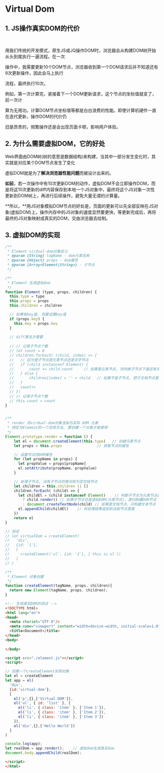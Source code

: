 # Virtual Dom





## 1. JS操作真实DOM的代价

​    

用我们传统的开发模式，原生JS或JQ操作DOM时，浏览器会从构建DOM树开始从头到尾执行一遍流程。在一次

操作中，我需要更新10个DOM节点，浏览器收到第一个DOM请求后并不知道还有9次更新操作，因此会马上执行

流程，最终执行10次。 



   例如，第一次计算完，紧接着下一个DOM更新请求，这个节点的坐标值就变了，前一次计

算为无用功。计算DOM节点坐标值等都是白白浪费的性能。即使计算机硬件一直在迭代更新，操作DOM的代价仍

旧是昂贵的，频繁操作还是会出现页面卡顿，影响用户体验。



## 2. 为什么需要虚拟DOM，它的好处

​    Web界面由DOM树(树的意思是数据结构)来构建，当其中一部分发生变化时，其实就是对应某个DOM节点发生了变化

​    虚拟DOM就是为了**解决浏览器性能问题**而被设计出来的。

​    **如前**，若一次操作中有10次更新DOM的动作，虚拟DOM不会立即操作DOM，而是将这10次更新的diff内容保存到本地一个JS对象中，最终将这个JS对象一次性更新到DOM树上，再进行后续操作，避免大量无谓的计算量。

​    **所以，**用JS对象模拟DOM节点的好处是，页面的更新可以先全部反映在JS对象(虚拟DOM)上，操作内存中的JS对象的速度显然要更快，等更新完成后，再将最终的JS对象映射成真实的DOM，交由浏览器去绘制。



## 3. 虚拟DOM的实现



```js
/**
 * Element virdual-dom对象定义
 * @param {String} tagName - dom元素名称
 * @param {Object} props - dom属性
 * @param {Array<Element|String>} - 子节点
 */

/**
 * Element 生成虚拟dom
 */
function Element (type, props, children) {
  this.type = type
  this.props = props
  this.children = children

  // 如果有key值, 则要设置key值
  if (props.key) {
    this.key = props.key
  }
 
  // diff算法才需要
    
  // // 记录子节点个数
  // let count = 0
  // children.forEach( (child, index) => {
  //   // 区分是子节点是元素节点还是文字节点
  //   if (child instanceof Element) {
  //       count += child.count     // 如果是元素节点, 则判断子节点下面还有多少个子节点         
  //   } else {                
  //       children[index] = '' + child   // 如果不是子节点, 把子文档节点里的文字记录到对应的children中, 等于重复赋值
  //   }
  //   count++
  // })
  // // 记录子节点个数
  // this.count = count
}


/**
 * render 将virdual-dom对象渲染为实际 DOM 元素
 * 绑定为Element的一个实例方法, 要创建一个对象才能使用
 */
Element.prototype.render = function () {
    let el = document.createElement(this.type)   // 创建元素节点
    let props = this.props                // 获取节点的属性

    // 设置节点的DOM属性
    for (let propName in props) {
      let propValue = props[propName]
      el.setAttribute(propName, propValue)
    }

    // 处理子节点, 没有子节点的情况视为空文档节点
    let children = this.children || []
    children.forEach( (child) => {
      let childEl = (child instanceof Element)    // 判断子节点为元素节点还是文档节点
        ? child.render() // 如果子节点也是虚拟DOM(元素节点)，递归构建DOM节点
        : document.createTextNode(child) // 如果是文档节点，只构建文本节点
      el.appendChild(childEl)    // 将处理结果追加到当前节点里面
    })
    return el
}

// 测试
// let virtualDom = createElement(
//   'div', 
//   {id: '1'}, 
//   [
//     createElement('ul', {id: '2'}, ['this is ul'])
//   ]
// )

/**
 * Element 对象创建
 */
function createElement(tagName, props, children){
  return new Element(tagName, props, children);
}

```





```html
<!-- 生成真实DOM的测试 -->
<!DOCTYPE html>
<html lang="en">
<head>
  <meta charset="UTF-8"/>
  <meta name="viewport" content="width=device-width, initial-scale=1.0"/>
  <title>Document</title>
</head>
<body>
  
</body>

<script src="./element.js"></script>
<script>

// 创建一个createElement实例对象
let el = createElement
let app = el(
  'div',
  {id:'virtual-dom'},
  [
    el('p',{},['Virtual DOM']),
    el('ul', { id: 'list' }, [
      el('li', { class: 'item' }, ['Item 1']),
      el('li', { class: 'item' }, ['Item 2']),
      el('li', { class: 'item' }, ['Item 3'])
    ]),
    el('div',{},['Hello World'])
  ]
) 

console.log(app);
let realDom = app.render();    // 虚拟dom生成真实dom
document.body.appendChild(realDom);

</script>
</html>
```


